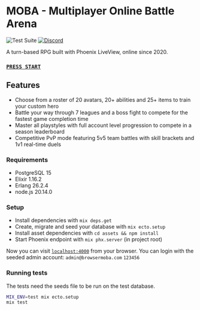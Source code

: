 # MOBA - Multiplayer Online Battle Arena

![Test Suite](https://github.com/pedromtavares/moba/workflows/Test%20Suite/badge.svg)
[![Discord](https://img.shields.io/badge/chat-discord-7289da.svg)][discord]

A turn-based RPG built with Phoenix LiveView, online since 2020.

### [`PRESS START`](https://browsermoba.com/)

## Features
 * Choose from a roster of 20 avatars, 20+ abilities and 25+ items to train your custom hero
 * Battle your way through 7 leagues and a boss fight to compete for the fastest game completion time
 * Master all playstyles with full account level progression to compete in a season leaderboard
 * Competitive PvP mode featuring 5v5 team battles with skill brackets and 1v1 real-time duels

### Requirements
 * PostgreSQL 15
 * Elixir 1.16.2
 * Erlang 26.2.4
 * node.js 20.14.0

### Setup
  * Install dependencies with `mix deps.get`
  * Create, migrate and seed your database with `mix ecto.setup`
  * Install asset dependencies with `cd assets && npm install`
  * Start Phoenix endpoint with `mix phx.server` (in project root)

Now you can visit [`localhost:4000`](http://localhost:4000) from your browser. You can login with the seeded admin account: `admin@browsermoba.com` `123456`

### Running tests
  The tests need the seeds file to be run on the test database.

  ```bash
  MIX_ENV=test mix ecto.setup
  mix test
  ```


[discord]: https://discord.gg/QNwEdPS

